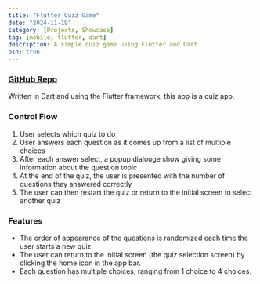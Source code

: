 ```yaml
---
title: "Flutter Quiz Game"
date: "2024-11-19"
category: [Projects, Showcase]
tag: [mobile, flutter, dart]
description: A simple quiz game using Flutter and Dart
pin: true
---
```

### [<i class="fab fa-github"></i> GitHub Repo](https://github.com/DBerry07/Flutter_QuizGame)

Written in Dart and using the Flutter framework, this app is a quiz app.

### Control Flow
1. User selects which quiz to do
2. User answers each question as it comes up from a list of multiple choices
3. After each answer select, a popup dialouge show giving some information about the question topic
4. At the end of the quiz, the user is presented with the number of questions they answered correctly
5. The user can then restart the quiz or return to the initial screen to select another quiz

### Features
+ The order of appearance of the questions is randomized each time the user starts a new quiz.
+ The user can return to the initial screen (the quiz selection screen) by clicking the home icon in the app bar.
+ Each question has multiple choices, ranging from 1 choice to 4 choices.